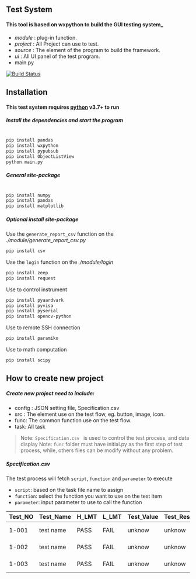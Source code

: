 ## Test System
#### This tool is based on wxpython to build the GUI testing system_
- _module_ :  plug-in function.
- _project_ : All Project can use to test.
- _source_ :  The element of the program to build the framework. 
- _ui_ : All UI panel of the test program.
- main.py

[![Build Status](https://travis-ci.org/joemccann/dillinger.svg?branch=master)](https://travis-ci.org/joemccann/dillinger)
## Installation
#### This test system requires  [python](https://www.python.org/downloads/)  v3.7+ to run
##### Install the dependencies and start the program
#
```sh
pip install pandas
pip install wxpython
pip install pypubsub
pip install ObjectListView
python main.py
```
##### General  site-package
#
```sh
pip install numpy
pip install pandas
pip install matplotlib
```
##### Optional install site-package
Use the `generate_report_csv` function on the  _./module/generate_report_csv.py_ 
```sh
pip install csv
```
Use the `login` function on the  _./module/login_ 
```sh
pip install zeep
pip install request
```
Use to control instrument
```sh
pip install pyaardvark
pip install pyvisa
pip install pyserial
pip install opencv-python
```
Use to remote SSH connection
```sh
pip install paramiko
```
Use to math computation
```sh
pip install scipy
```


## How to create new project
##### Create new project need to include:
- config : JSON setting file, Specification.csv 
- src : The element use on the test flow, eg. button, image, icon.
- func: The common function use on the test flow.
- task: All task 

> Note: `Specification.csv ` is used to control the test process, and data display
> Note: `func` folder must have initial.py as the first step of test process, while, others files can be modify without any problem.

##### Specification.csv
The test process will fetch `script`, `function` and `parameter` to execute
- `script`: based on the task file name to assign
- `function`: select the function you want to use on the test item 
- `parameter`: input parameter to use to call the function

| Test_NO |	Test_Name |	H_LMT |	L_LMT |	Test_Value | Test_Result |	Unit |	Class | Compare	| Code | Script | Function |
| ------ | ------ | ------ | ------ | ------ | ------ | ------ | ------ | ------ | ------ | ------ | ------ |
| 1-001 | test name | PASS | FAIL | unknow | unknow | NA | test class | EQS | E1001 | `script` | `function` |
| 1-002 | test name | PASS | FAIL | unknow | unknow | NA | test class | EQS | E1002 | `script` | `function` | 
| 1-003 | test name | PASS | FAIL | unknow | unknow | NA | test class | EQS | E1003 | `script` | `function` |

<a href="{source/vedio.mp4}" title="Link Title">



























